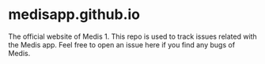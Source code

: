 # medisapp.github.io
The official website of Medis 1. This repo is used to track issues related with the Medis app. Feel free to open an issue here if you find any bugs of Medis.
